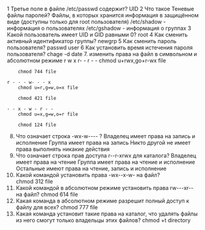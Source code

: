 1 Третье поле в файле /etc/passwd содержит?
	UID
2 Что такое Теневые файлы паролей?
	Файлы, в которых хранится информация в защищённом виде (доступны только для root пользователя)
	/etc/shadow - информация о пользователях
	/etc/gshadow - информация о группах
3 Какой пользователь имеет UID и GID равными 0?
	root
4 Как сменить активный идентификатор группы?
	newgrp
5 Как сменить пароль пользователя?
	passwd user
6 Как установить время истечения пароля пользователя?
	chage -d date
7. изменить права на файл в символьном и абсолютном режиме
	r w x r- - r - -
		chmod u+rwx,go+r-wx file
		
		chmod 744 file

	r - - - w- - - x
		chmod u=r,g=w,o=x file
		
		chmod 421 file

	- - x - w - r - -
		chmod u=x,g=w,o=r file
		
		chmod 124 file
8. Что означает строка -wx-w---- ?
	Владелец имеет права на запись и исполнение
	Группа имеет права на запись
	Никто другой не имеет права выполнять никакие действия
9. Что означает строка прав доступа r--r-xrwx для каталога?
	Владелец имеет права на чтение
	Группа имеет права на чтение и исполнение
	Остальные имеют права на чтение, запись и исполнение
10. Какой командой установить права -wx--x-w- на файл?  
	chmod 312 file
11. Какой командой в абсолютном режиме установить права rw---xr-- на файл?
	chmod 614 file
12. Какая команда в абсолютном режиме разрешит полный доступ к файлу для всех?
	chmod 777 file
13. Какая команда установит такие права на каталог, что удалять файлы из него смогут только владельцы этих файлов?
	chmod +t directory